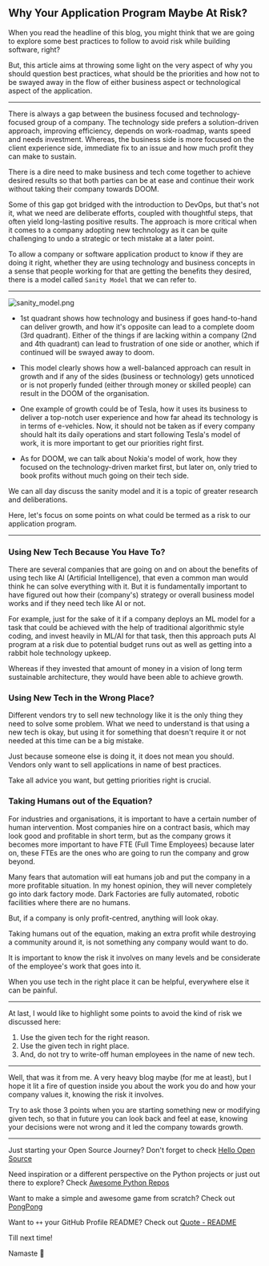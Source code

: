 ## Why Your Application Program Maybe At Risk?

When you read the headline of this blog, you might think that we are going to explore some best practices to follow to avoid risk while building software, right?

But, this article aims at throwing some light on the very aspect of why you should question best practices, what should be the priorities and how not to be swayed away in the flow of either business aspect or technological aspect of the application.

---

There is always a gap between the business focused and technology-focused group of a company. The technology side prefers a solution-driven approach, improving efficiency, depends on work-roadmap, wants speed and needs investment. Whereas, the business side is more focused on the client experience side, immediate fix to an issue and how much profit they can make to sustain.

There is a dire need to make business and tech come together to achieve desired results so that both parties can be at ease and continue their work without taking their company towards DOOM.

Some of this gap got bridged with the introduction to DevOps, but that's not it, what we need are deliberate efforts, coupled with thoughtful steps, that often yield long-lasting positive results. The approach is more critical when it comes to a company adopting new technology as it can be quite challenging to undo a strategic or tech mistake at a later point.

To allow a company or software application product to know if they are doing it right, whether they are using technology and business concepts in a sense that people working for that are getting the benefits they desired, there is a model called `Sanity Model` that we can refer to.

---

![sanity_model.png](https://cdn.hashnode.com/res/hashnode/image/upload/v1616485232347/g9mOk7bT6.png)

- 1st quadrant shows how technology and business if goes hand-to-hand can deliver growth, and how it's opposite can lead to a complete doom (3rd quadrant). Either of the things if are lacking within a company (2nd and 4th quadrant) can lead to frustration of one side or another, which if continued will be swayed away to doom.

- This model clearly shows how a well-balanced approach can result in growth and if any of the sides (business or technology) gets unnoticed or is not properly funded (either through money or skilled people) can result in the DOOM of the organisation.

- One example of growth could be of Tesla, how it uses its business to deliver a top-notch user experience and how far ahead its technology is in terms of e-vehicles. Now, it should not be taken as if every company should halt its daily operations and start following Tesla's model of work, it is more important to get our priorities right first.

- As for DOOM, we can talk about Nokia's model of work, how they focused on the technology-driven market first, but later on, only tried to book profits without much going on their tech side.

We can all day discuss the sanity model and it is a topic of greater research and deliberations.

Here, let's focus on some points on what could be termed as a risk to our application program.

---

### Using New Tech Because You Have To?

There are several companies that are going on and on about the benefits of using tech like AI (Artificial Intelligence), that even a common man would think he can solve everything with it. But it is fundamentally important to have figured out how their (company's) strategy or overall business model works and if they need tech like AI or not.

For example, just for the sake of it if a company deploys an ML model for a task that could be achieved with the help of traditional algorithmic style coding, and invest heavily in ML/AI for that task, then this approach puts AI program at a risk due to potential budget runs out as well as getting into a rabbit hole technology upkeep.

Whereas if they invested that amount of money in a vision of long term sustainable architecture, they would have been able to achieve growth.

### Using New Tech in the Wrong Place?

Different vendors try to sell new technology like it is the only thing they need to solve some problem. What we need to understand is that using a new tech is okay, but using it for something that doesn't require it or not needed at this time can be a big mistake.

Just because someone else is doing it, it does not mean you should. Vendors only want to sell applications in name of best practices.

Take all advice you want, but getting priorities right is crucial.

### Taking Humans out of the Equation?

For industries and organisations, it is important to have a certain number of human intervention. Most companies hire on a contract basis, which may look good and profitable in short term, but as the company grows it becomes more important to have FTE (Full Time Employees) because later on, these FTEs are the ones who are going to run the company and grow beyond.

Many fears that automation will eat humans job and put the company in a more profitable situation. In my honest opinion, they will never completely go into dark factory mode. Dark Factories are fully automated, robotic facilities where there are no humans.

But, if a company is only profit-centred, anything will look okay.

Taking humans out of the equation, making an extra profit while destroying a community around it, is not something any company would want to do.

It is important to know the risk it involves on many levels and be considerate of the employee's work that goes into it.

When you use tech in the right place it can be helpful, everywhere else it can be painful.

---

At last, I would like to highlight some points to avoid the kind of risk we discussed here:

1. Use the given tech for the right reason.
2. Use the given tech in right place.
3. And, do not try to write-off human employees in the name of new tech.

---

Well, that was it from me. A very heavy blog maybe (for me at least), but I hope it lit a fire of question inside you about the work you do and how your company values it, knowing the risk it involves.

Try to ask those 3 points when you are starting something new or modifying given tech, so that in future you can look back and feel at ease, knowing your decisions were not wrong and it led the company towards growth.

---

Just starting your Open Source Journey? Don't forget to check [Hello Open Source](https://github.com/siddharth2016/hello-open-source)

Need inspiration or a different perspective on the Python projects or just out there to explore? Check [Awesome Python Repos](https://github.com/siddharth2016/awesome-python-repos)

Want to make a simple and awesome game from scratch? Check out [PongPong](https://github.com/siddharth2016/PongPong)

Want to `++` your GitHub Profile README? Check out [Quote - README](https://github.com/marketplace/actions/quote-readme)

Till next time!

Namaste 🙏